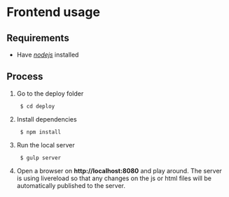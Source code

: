 Frontend usage
==============

## Requirements
* Have [_nodejs_](https://nodejs.org/) installed

## Process
1. Go to the deploy folder

        $ cd deploy

2. Install dependencies

        $ npm install

3. Run the local server

        $ gulp server

4. Open a browser on **http://localhost:8080** and play around. The server is using livereload so that any changes on the js or html files will be automatically published to the server.